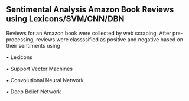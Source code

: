 ## Sentimental Analysis Amazon Book Reviews using Lexicons/SVM/CNN/DBN

Reviews for an Amazon book were collected by web scraping. After pre-processing, reviews were classssified as positive and negative based on their sentiments using

•	Lexicons

•	Support Vector Machines

•	Convolutional Neural Network

•	Deep Belief Network
